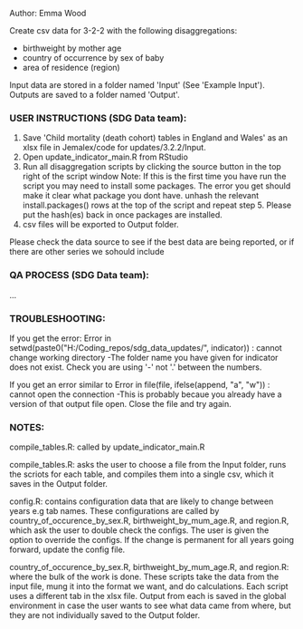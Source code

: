 Author: Emma Wood

Create csv data for 3-2-2 with the following disaggregations:
- birthweight by mother age
- country of occurrence by sex of baby
- area of residence (region)

Input data are stored in a folder named 'Input' (See 'Example Input'). Outputs are saved to a folder named 'Output'. 

        
### USER INSTRUCTIONS (SDG Data team): 

1) Save 'Child mortality (death cohort) tables in England and Wales' as an xlsx file in Jemalex/code for updates/3.2.2/Input. 
2) Open update_indicator_main.R from RStudio
3) Run all disaggregation scripts by clicking the source button in the top right of the script window 
Note: If this is the first time you have run the script you may need to install some packages. 
	The error you get should make it clear what package you dont have.
	unhash the relevant install.packages() rows at the top of the script and repeat step 5.
	Please put the hash(es) back in once packages are installed.
4) csv files will be exported to Output folder.

Please check the data source to see if the best data are being reported, or if there are other series we sohould include

### QA PROCESS (SDG Data team):
...

### TROUBLESHOOTING:
If you get the error:
Error in setwd(paste0("H:/Coding_repos/sdg_data_updates/", indicator)) : 
  cannot change working directory
-The folder name you have given for indicator does not exist. Check you are using '-' not '.' between the numbers.

If you get an error similar to 
Error in file(file, ifelse(append, "a", "w")) : 
  cannot open the connection
-This is probably becaue you already have a version of that output file open. Close the file and try again.

### NOTES:
compile_tables.R: called by update_indicator_main.R

compile_tables.R: asks the user to choose a file from the Input folder, 
	runs the scriots for each table, and compiles them into a single csv, 
	which it saves in the Output folder.
	
config.R: contains configuration data that are likely to change between years e.g tab names.
	These configurations are called by country_of_occurence_by_sex.R, birthweight_by_mum_age.R, and region.R,
	which ask the user to double check the configs. The user is given the option to override the configs.
	If the change is permanent for all years going forward, update the config file.
	
country_of_occurence_by_sex.R, birthweight_by_mum_age.R, and region.R: where the bulk of the work is done.
	These scripts take the data from the input file, mung it into the format we want, and do calculations.
	Each script uses a different tab in the xlsx file. Output from each is saved in the global environment
	in case the user wants to see what data came from where, but they are not individually saved to the Output folder.
